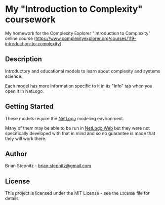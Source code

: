 # My "Introduction to Complexity" coursework

My homework for the Complexity Explorer "Introduction to Complexity" online course (<https://www.complexityexplorer.org/courses/119-introduction-to-complexity>).

## Description

Introductory and educational models to learn about complexity and systems science.

Each model has more information specific to it in its "Info" tab when you open it in NetLogo.

## Getting Started

These models require the [NetLogo](https://ccl.northwestern.edu/netlogo/) modeling environment.

Many of them may be able to be run in [NetLogo Web](https://netlogoweb.org/) but they were not specifically developed with that in mind and so no guarantee is made that they will work there.

## Author

Brian Stepnitz - <brian.stepnitz@gmail.com>

## License

This project is licensed under the MIT License - see the `LICENSE` file for details